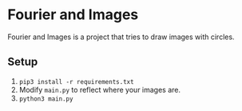 # Fourier and Images

Fourier and Images is a project that tries to draw images with circles.

## Setup

1. `pip3 install -r requirements.txt`
2. Modify `main.py` to reflect where your images are.
3. `python3 main.py`
